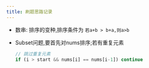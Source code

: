 ```yaml
---
title: 刷题思路记录
---
```


- 数串: 排序的变种,排序条件为 `若a+b > b+a,则a>b`
- Subset问题,要首先对nums排序;若有重复元素

  ```javascript
  // 跳过重复元素
  if (i > start && nums[i] == nums[i-1]) continue
  ```